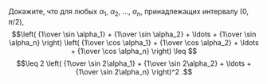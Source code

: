 Докажите, что для любых $\alpha_1$, $\alpha_2$, $\dots$, $\alpha_n$, 
принадлежащих интервалу $(0,\pi/2)$, 
$$\left( {1\over \sin \alpha_1} + {1\over \sin \alpha_2} + \ldots
        + {1\over \sin \alpha_n} \right) 
   \left( {1\over \cos \alpha_1} + {1\over \cos \alpha_2} + \ldots
        + {1\over \cos \alpha_n} \right) \leq $$
$$\leq 2 \left( {1\over \sin 2\alpha_1} + {1\over \sin 2\alpha_2} + \ldots 
        + {1\over \sin 2\alpha_n} \right)^2 .$$
